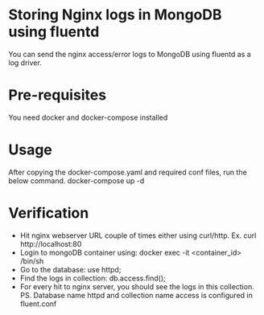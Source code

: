 # Storing Nginx logs in MongoDB using fluentd
You can send the nginx access/error logs to MongoDB using fluentd as a log driver. 

# Pre-requisites
You need docker and docker-compose installed

# Usage
After copying the docker-compose.yaml and required conf files, run the below command.
docker-compose up -d

# Verification
- Hit nginx webserver URL couple of times either using curl/http. Ex. curl http://localhost:80
- Login to mongoDB container using: docker exec -it <container_id> /bin/sh
- Go to the database: use httpd;   
- Find the logs in collection: db.access.find();
- For every hit to nginx server, you should see the logs in this collection.
PS. Database name httpd and collection name access is configured in fluent.conf


